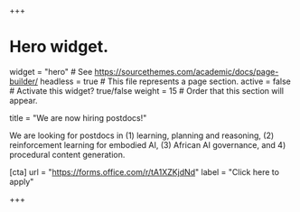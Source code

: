 +++
# Hero widget.
widget = "hero"  # See https://sourcethemes.com/academic/docs/page-builder/
headless = true  # This file represents a page section.
active = false  # Activate this widget? true/false
weight = 15  # Order that this section will appear.

title = "We are now hiring postdocs!"

We are looking for postdocs in (1) learning, planning and reasoning, (2) reinforcement learning for embodied AI, (3) African AI governance, and 4) procedural content generation.

[cta]
url = "https://forms.office.com/r/tA1XZKjdNd"
label = "Click here to apply"

+++
